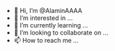 - 👋 Hi, I’m @AlaminAAAA
- 👀 I’m interested in ...
- 🌱 I’m currently learning ...
- 💞️ I’m looking to collaborate on ...
- 📫 How to reach me ...

<!---
AlaminAAAA/AlaminAAAA is a ✨ special ✨ repository because its `README.md` (this file) appears on your GitHub profile.
You can click the Preview link to take a look at your changes.
--->
